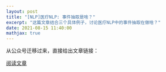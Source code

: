 ```yaml
---
layout: post
title: "[NLP]医疗NLP: 事件抽取是啥？"
excerpt: "这篇文章结合三个具体例子，讨论医疗NLP中的事件抽取在做啥？"
date: 2021-08-15 11:40:00
mathjax: true
---
```


从公众号迁移过来，直接给出文章链接：

[阅读文章](https://mp.weixin.qq.com/s/iotdKyIh2vHzv45AlPiwDg)